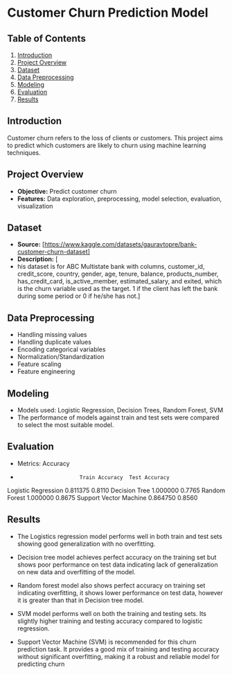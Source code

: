 # Customer Churn Prediction Model

## Table of Contents
1. [Introduction](#introduction)
2. [Project Overview](#project-overview)
3. [Dataset](#dataset)
4. [Data Preprocessing](#data-preprocessing)
5. [Modeling](#modeling)
6. [Evaluation](#evaluation)
7. [Results](#results)

## Introduction
Customer churn refers to the loss of clients or customers. This project aims to predict which customers are likely to churn using machine learning techniques.

## Project Overview
- **Objective:** Predict customer churn
- **Features:** Data exploration, preprocessing, model selection, evaluation, visualization

## Dataset
- **Source:** [https://www.kaggle.com/datasets/gauravtopre/bank-customer-churn-dataset]
- **Description:** [
- his dataset is for ABC Multistate bank with columns, customer_id, credit_score, country, gender, age, tenure, balance, products_number, has_credit_card, is_active_member, estimated_salary, and exited, which is the churn variable used as the target. 1 if the client has left the bank during some period or 0 if he/she has not.]

## Data Preprocessing
- Handling missing values
- Handling duplicate values
- Encoding categorical variables
- Normalization/Standardization
- Feature scaling
- Feature engineering

## Modeling
- Models used: Logistic Regression, Decision Trees, Random Forest, SVM
- The performance of models against train and test sets were compared to select the most suitable model.

## Evaluation
- Metrics: Accuracy
-                         Train Accuracy  Test Accuracy
Logistic Regression           0.811375         0.8110
Decision Tree                 1.000000         0.7765
Random Forest                 1.000000         0.8675
Support Vector Machine        0.864750         0.8560

## Results
-   The Logistics regression model performs well in both train and test sets showing good generalization with no overfitting.

-   Decision tree model achieves perfect accuracy on the training set but shows poor performance on test data indicating lack of generalization on new data and overfitting of the model.

-   Random forest model also shows perfect accuracy on training set indicating overfitting, it shows lower performance on test data, however it is greater than that in Decision tree model.

-   SVM model performs well on both the training and testing sets. Its slightly higher training and testing accuracy compared to logistic regression.
  
-   Support Vector Machine (SVM) is recommended for this churn prediction task. It provides a good mix of training and testing accuracy without significant overfitting, making it a robust and reliable model for predicting churn


